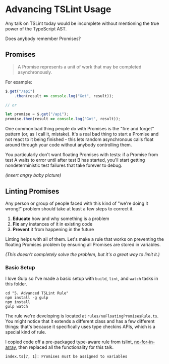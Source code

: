 # Advancing TSLint Usage

Any talk on TSLint today would be incomplete without mentioning the true power of the TypeScript AST.

Does anybody remember Promises?

## Promises

> A Promise represents a unit of work that may be completed asynchronously.

For example:

```typescript
$.get("/api")
    .then(result => console.log("Got", result));

// or

let promise = $.get("/api");
promise.then(result => console.log("Got", result));
```

One common bad thing people do with Promises is the "fire and forget" pattern (or, as I call it, mistake).
It's a real bad thing to start a Promise and not react to it being finished - this lets random asynchronous calls float around through your code without anybody controlling them.

You particularly don't want floating Promises with tests: if a Promise from test A waits to error until after test B has started, you'll start getting nondeterministic test failures that take forever to debug.

*(insert angry baby picture)*

## Linting Promises

Any person or group of people faced with this kind of "we're doing it wrong!" problem should take at least a few steps to correct it.

1. **Educate** how and why something is a problem
2. **Fix** any instances of it in existing code
3. **Prevent** it from happening in the future

Linting helps with all of them.
Let's make a rule that works on preventing the floating Promises problem by ensuring all Promises are stored in variables.

*(This doesn't completely solve the problem, but it's a great way to limit it.)*

### Basic Setup

I love Gulp so I've made a basic setup with `build`, `lint`, and `watch` tasks in this folder.

```
cd "5. Advanced TSLint Rule"
npm install -g gulp
npm install
gulp watch
```

The rule we're developing is located at `rules/noFloatingPromisesRule.ts`.
You might notice that it extends a different class and has a few different things: that's because it specifically uses type checkins APIs, which is a special kind of rule.

I copied code off a pre-packaged type-aware rule from tslint, [no-for-in-array](https://github.com/palantir/tslint/blob/master/src/rules/noForInArrayRule.ts), then replaced all the functionality for this talk.

```
index.ts[7, 1]: Promises must be assigned to variables
```